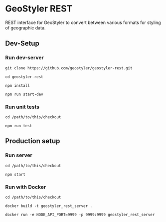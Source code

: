 # GeoStyler REST

REST interface for GeoStyler to convert between various formats for styling of geographic data.

## Dev-Setup

### Run dev-server

```
git clone https://github.com/geostyler/geostyler-rest.git

cd geostyler-rest

npm install

npm run start-dev
```

### Run unit tests

```
cd /path/to/this/checkout

npm run test
```

## Production setup

### Run server

```
cd /path/to/this/checkout

npm start
```

### Run with Docker

```
cd /path/to/this/checkout

docker build -t geostyler_rest_server .

docker run -e NODE_API_PORT=9999 -p 9999:9999 geostyler_rest_server
```
